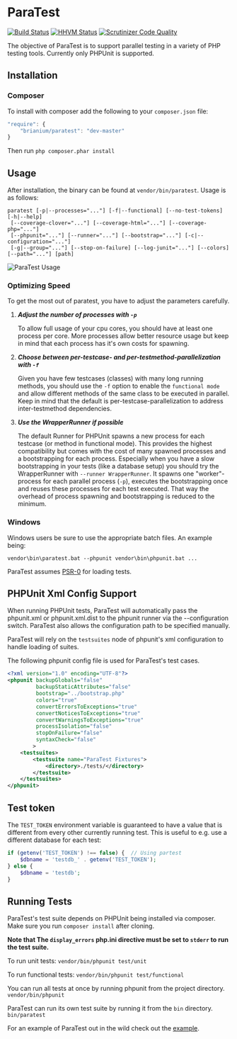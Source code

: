 ParaTest
========
[![Build Status](https://secure.travis-ci.org/brianium/paratest.png?branch=master)](https://travis-ci.org/brianium/paratest)
[![HHVM Status](http://hhvm.h4cc.de/badge/brianium/paratest.svg)](http://hhvm.h4cc.de/package/brianium/paratest)
[![Scrutinizer Code Quality](https://scrutinizer-ci.com/g/brianium/paratest/badges/quality-score.png?b=enhancement/scrutinizer)](https://scrutinizer-ci.com/g/brianium/paratest/?branch=enhancement/scrutinizer)

The objective of ParaTest is to support parallel testing in a variety of PHP testing tools. Currently only PHPUnit is supported.

Installation
------------
### Composer ###
To install with composer add the following to your `composer.json` file:
```js
"require": {
    "brianium/paratest": "dev-master"
}
```
Then run `php composer.phar install`

Usage
-----
After installation, the binary can be found at `vendor/bin/paratest`. Usage is as follows:

```
paratest [-p|--processes="..."] [-f|--functional] [--no-test-tokens] [-h|--help]
 [--coverage-clover="..."] [--coverage-html="..."] [--coverage-php="..."]
 [--phpunit="..."] [--runner="..."] [--bootstrap="..."] [-c|--configuration="..."]
 [-g|--group="..."] [--stop-on-failure] [--log-junit="..."] [--colors] [--path="..."] [path]
```

![ParaTest Usage](https://raw.github.com/brianium/paratest/master/paratest-usage.png "ParaTest Console Usage")

### Optimizing Speed ###
To get the most out of paratest, you have to adjust the parameters carefully.
 1. ***Adjust the number of processes with ```-p```***
 
    To allow full usage of your cpu cores, you should have at least one process per core. More processes allow better resource usage but keep in mind that each process has it's own costs for spawning.
 2. ***Choose between per-testcase- and per-testmethod-parallelization with ```-f```***
 
    Given you have few testcases (classes) with many long running methods, you should use the ```-f``` option to enable the ```functional mode``` and allow different methods of the same class to be executed in parallel. Keep in mind that the default is per-testcase-parallelization to address inter-testmethod dependencies.
 3. ***Use the WrapperRunner if possible***
 
    The default Runner for PHPUnit spawns a new process for each testcase (or method in functional mode). This provides the highest compatibility but comes with the cost of many spawned processes and a bootstrapping for each process. Especially when you have a slow bootstrapping in your tests (like a database setup) you should try the WrapperRunner with ```--runner WrapperRunner```. It spawns one "worker"-process for each parallel process (```-p```), executes the bootstrapping once and reuses these processes for each test executed. That way the overhead of process spawning and bootstrapping is reduced to the minimum.

### Windows ###
Windows users be sure to use the appropriate batch files.
An example being:

`vendor\bin\paratest.bat --phpunit vendor\bin\phpunit.bat ...`

ParaTest assumes [PSR-0](https://github.com/php-fig/fig-standards/blob/master/accepted/PSR-0.md) for loading tests.

PHPUnit Xml Config Support
--------------------------
When running PHPUnit tests, ParaTest will automatically pass the phpunit.xml or phpunit.xml.dist to the phpunit runner
via the --configuration switch. ParaTest also allows the configuration path to be specified manually.

ParaTest will rely on the `testsuites` node of phpunit's xml configuration to handle loading of suites.

The following phpunit config file is used for ParaTest's test cases.

```xml
<?xml version="1.0" encoding="UTF-8"?>
<phpunit backupGlobals="false"
         backupStaticAttributes="false"
         bootstrap="../bootstrap.php"
         colors="true"
         convertErrorsToExceptions="true"
         convertNoticesToExceptions="true"
         convertWarningsToExceptions="true"
         processIsolation="false"
         stopOnFailure="false"
         syntaxCheck="false"
        >
    <testsuites>
        <testsuite name="ParaTest Fixtures">
            <directory>./tests/</directory>
        </testsuite>
    </testsuites>
</phpunit>
```

Test token
----------

The `TEST_TOKEN` environment variable is guaranteed to have a value that is different
from every other currently running test. This is useful to e.g. use a different database
for each test:

```php
if (getenv('TEST_TOKEN') !== false) {  // Using partest
    $dbname = 'testdb_' . getenv('TEST_TOKEN');
} else {
    $dbname = 'testdb';
}
```

Running Tests
-------------
ParaTest's test suite depends on PHPUnit being installed via composer. Make sure you run `composer install` after cloning.

**Note that The `display_errors` php.ini directive must be set to `stderr` to run
the test suite.**

To run unit tests:
`vendor/bin/phpunit test/unit`

To run functional tests:
`vendor/bin/phpunit test/functional`

You can run all tests at once by running phpunit from the project directory.
`vendor/bin/phpunit`

ParaTest can run its own test suite by running it from the `bin` directory.
`bin/paratest`

For an example of ParaTest out in the wild check out the [example](https://github.com/brianium/paratest-selenium).
